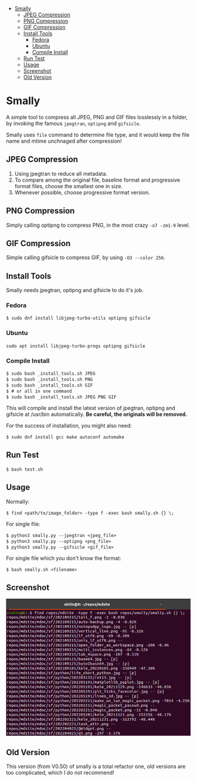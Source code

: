 * [Smally](#Smally)
    * [JPEG Compression](#JPEG-Compression)
    * [PNG Compression](#PNG-Compression)
    * [GIF Compression](#GIF-Compression)
    * [Install Tools](#Install-Tools)
        * [Fedora](#Fedora)
        * [Ubuntu](#Ubuntu)
        * [Compile Install](#Compile-Install)
    * [Run Test](#Run-Test)
    * [Usage](#Usage)
    * [Screenshot](#Screenshot)
    * [Old Version](#Old-Version)

# Smally

A simple tool to compress all JPEG, PNG and GIF files losslessly in a folder,
by invoking the famous `jpegtran`, `optipng` and `gifsicle`.

Smally uses `file` command to determine file type, and it would keep
the file name and mtime unchnaged after compression!

## JPEG Compression

1. Using jpegtran to reduce all metadata.
2. To compare among the original file, baseline format and progressive format
files, choose the smallest one in size.
3. Whenever possible, choose progressive format version.

## PNG Compression

Simply calling optipng to compress PNG, in the most crazy `-o7 -zm1-9` level.

## GIF Compression

Simple calling gifsicle to compress GIF, by using `-O3 --color 256`.

## Install Tools

Smally needs jpegtran, optipng and gifsicle to do it's job.

### Fedora

``` shell
$ sudo dnf install libjpeg-turbo-utils optipng gifsicle
```

### Ubuntu

``` shell
sudo apt install libjpeg-turbo-progs optipng gifsicle
```

### Compile Install

``` shell
$ sudo bash _install_tools.sh JPEG
$ sudo bash _install_tools.sh PNG
$ sudo bash _install_tools.sh GIF
$ # or all in one command
$ sudo bash _install_tools.sh JPEG PNG GIF
```

This will compile and install the latest version of jpegtran,
optipng and gifsicle at /usr/bin automatically.
**Be careful, the originals will be removed.**

For the success of installation, you might also need:

``` shell
$ sudo dnf install gcc make autoconf automake
```

##  Run Test

``` shell
$ bash test.sh
```

##  Usage

Normally:

``` shell
$ find <path/to/image_folder> -type f -exec bash smally.sh {} \;
```

For single file:

``` shell
$ python3 smally.py --jpegtran <jpeg_file>
$ python3 smally.py --optipng <png_file>
$ python3 smally.py --gifsicle <gif_file>
```

For single file which you don't know the format:

``` shell
$ bash smally.sh <filename>
```

## Screenshot

![smally](/screenshot.png)

## Old Version

This version (from V0.50) of smally is a total refactor one, old versions
are too complicated, which I do not recommend!


